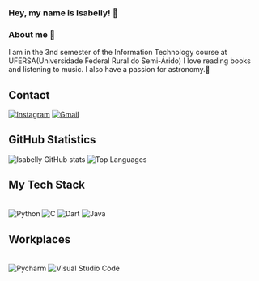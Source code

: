 ### Hey, my name is Isabelly! 👋

### About me 👩
 I am in the 3nd semester of the Information Technology course at UFERSA(Universidade Federal Rural do Semi-Árido)
I love reading books and listening to music. I also have a passion for astronomy.🌌

## Contact

[![Instagram](https://img.shields.io/badge/Instagram-E4405F?style=for-the-badge&logo=instagram&logoColor=white)](https://www.instagram.com/isalima.ss/)
[![Gmail](https://img.shields.io/badge/Gmail-D14836?style=for-the-badge&logo=gmail&logoColor=white)](mailto:mslima5643@gmail.com)

## GitHub Statistics

![Isabelly GitHub stats](https://github-readme-stats.vercel.app/api?username=isabellylimals&show_icons=true&theme=tokyonight)
![Top Languages](https://github-readme-stats.vercel.app/api/top-langs/?username=isabellylimals&layout=compact&langs_count=5&theme=tokyonight)

## My Tech Stack

<div style="display: inline-block"><br/>
  <img align="center" alt="Python" src="https://img.shields.io/badge/Python-14354C?style=for-the-badge&logo=python&logoColor=white"/>  
  <img align="center" alt="C" src="https://img.shields.io/badge/C-00599C?style=for-the-badge&logo=c&logoColor=white"/>   
  <img align="center" alt="Dart" src="https://img.shields.io/badge/Dart-0175C2?style=for-the-badge&logo=dart&logoColor=white"/>
   <img align="center" alt="Java" src="https://img.shields.io/badge/Java-0175C2?style=for-the-badge&logo=dart&logoColor=white"/>
</div>


## Workplaces

<div style="display: inline-block"><br/>
  <img align="center" alt="Pycharm" src="https://img.shields.io/badge/PyCharm-000000.svg?&style=for-the-badge&logo=PyCharm&logoColor=white"/>  
  <img align="center" alt="Visual Studio Code" src="https://img.shields.io/badge/Visual_Studio_Code-0078D4?style=for-the-badge&logo=visual%20studio%20code&logoColor=white"/>  
</div>
